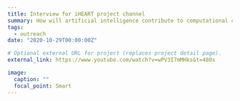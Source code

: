 ```yaml
---
title: Interview for iHEART project channel
summary: How will artificial intelligence contribute to computational cardiac medicine of the future.
tags:
  - outreach
date: "2020-10-29T00:00:00Z"

# Optional external URL for project (replaces project detail page).
external_link: https://www.youtube.com/watch?v=wPV3I7mMHks&t=480s

image:
  caption: ""
  focal_point: Smart
---
```

